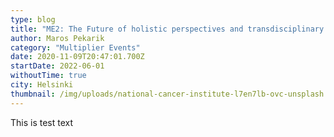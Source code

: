 ```yaml
---
type: blog
title: "ME2: The Future of holistic perspectives and transdisciplinary knowledge in HE"
author: Maros Pekarik
category: "Multiplier Events"
date: 2020-11-09T20:47:01.700Z
startDate: 2022-06-01
withoutTime: true
city: Helsinki
thumbnail: /img/uploads/national-cancer-institute-l7en7lb-ovc-unsplash.jpg
---
```

This is test text
